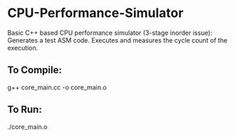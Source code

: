 # CPU-Performance-Simulator
Basic C++ based CPU performance simulator (3-stage inorder issue):
Generates a test ASM code.
Executes and measures the cycle count of the execution.

## To Compile:
g++ core_main.cc -o core_main.o

## To Run:
./core_main.o
